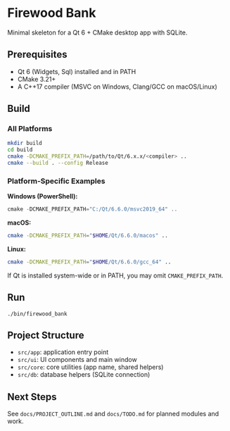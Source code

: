 # Firewood Bank

Minimal skeleton for a Qt 6 + CMake desktop app with SQLite.

## Prerequisites
- Qt 6 (Widgets, Sql) installed and in PATH
- CMake 3.21+
- A C++17 compiler (MSVC on Windows, Clang/GCC on macOS/Linux)

## Build

### All Platforms
```bash
mkdir build
cd build
cmake -DCMAKE_PREFIX_PATH=/path/to/Qt/6.x.x/<compiler> ..
cmake --build . --config Release
```

### Platform-Specific Examples

**Windows (PowerShell):**
```powershell
cmake -DCMAKE_PREFIX_PATH="C:/Qt/6.6.0/msvc2019_64" ..
```

**macOS:**
```bash
cmake -DCMAKE_PREFIX_PATH="$HOME/Qt/6.6.0/macos" ..
```

**Linux:**
```bash
cmake -DCMAKE_PREFIX_PATH="$HOME/Qt/6.6.0/gcc_64" ..
```

If Qt is installed system-wide or in PATH, you may omit `CMAKE_PREFIX_PATH`.

## Run
```
./bin/firewood_bank
```

## Project Structure
- `src/app`: application entry point
- `src/ui`: UI components and main window
- `src/core`: core utilities (app name, shared helpers)
- `src/db`: database helpers (SQLite connection)

## Next Steps
See `docs/PROJECT_OUTLINE.md` and `docs/TODO.md` for planned modules and work.
